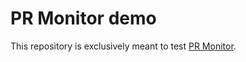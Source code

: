 # PR Monitor demo

This repository is exclusively meant to test [PR Monitor](https://github.com/fwouts/prmonitor).
